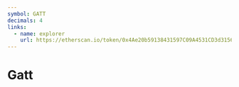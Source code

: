 ```yaml
---
symbol: GATT
decimals: 4
links:
  - name: explorer
    url: https://etherscan.io/token/0x4Ae20b59138431597C09A4531CD3d3156940d596
---
```


# Gatt
